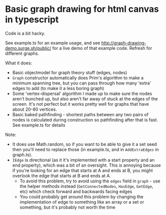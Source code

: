# Basic graph drawing for html canvas in typescript

Code is a bit hacky.

See example.ts for an example usage, and see http://graph-drawing-demo.surge.sh/public/ for a live demo of that example code. Refresh for different graphs.

What it does:

- Basic objectmodel for graph theory stuff (edges, nodes)
- `Graph` constructor automatically does Prim's algorithm to make a minimum spanning tree, but you can pass through how many 'extra' edges to add (to make it a less boring graph)
- Some 'vertex-dispersal' algorithm I made up to make sure the nodes aren't bunched up, but also aren't far away of stuck at the edges of the screen. It's not perfect but it works pretty well for graphs that have about 20-80 vertices.
- Basic baked pathfinding - shortest paths between any two pairs of nodes is calculated during construction so pathfinding after that is fast. See example.ts for details

Note:
- It does use Math.random, so if you want to be able to give it a set seed then you'll need to replace those (in example.ts, and in `AddExtraEdges` in graph.ts).
- `IEdge` is directional (as it it's implemented with a start property and an end property), which was a bit of an oversight. This is annoying because if you're looking for an edge that starts at A and ends at B, you might overlook the edge that starts at B and ends at A.
    - To avoid this problem, try to avoid using the `edges` field in `graph` - use the helper methods instead (`GetConnectedNodes`, `HasEdge`, `GetEdge`, etc) which check forward and backwards facing edges
    - You could probably get around this problem by changing the implementation of edge to something like an array or a set or something, but it's probably not worth the time